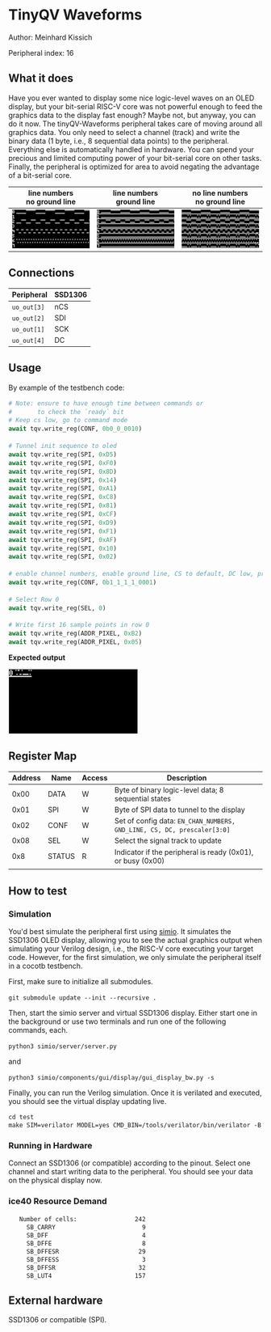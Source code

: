 <!---

This file is used to generate your project datasheet. Please fill in the information below and delete any unused
sections.

The peripheral index is the number TinyQV will use to select your peripheral.  You will pick a free
slot when raising the pull request against the main TinyQV repository, and can fill this in then.  You
also need to set this value as the PERIPHERAL_NUM in your test script.

You can also include images in this folder and reference them in the markdown. Each image must be less than
512 kb in size, and the combined size of all images must be less than 1 MB.
-->

# TinyQV Waveforms

Author: Meinhard Kissich

Peripheral index: 16

## What it does

Have you ever wanted to display some nice logic-level waves on an OLED display, but your bit-serial RISC-V core was not powerful enough to feed the graphics data to the display fast enough? Maybe not, but anyway, you can do it now. The tinyQV-Waveforms peripheral takes care of moving around all graphics data. You only need to select a channel (track) and write the binary data (1 byte, i.e., 8 sequential data points) to the peripheral. Everything else is automatically handled in hardware. You can spend your precious and limited computing power of your bit-serial core on other tasks. Finally, the peripheral is optimized for area to avoid negating the advantage of a bit-serial core.

| line numbers<br>no ground line | line numbers<br>ground line | no line numbers<br>no ground line |
| ------------------------------ | --------------------------- | --------------------------------- |
| ![](fig/demo1.png)             | ![](fig/demo2.png)          | ![](fig/demo3.png)                |


## Connections

| Peripheral  | SSD1306 |
| ----------- | ------- |
| `uo_out[3]` | nCS     |
| `uo_out[2]` | SDI     |
| `uo_out[1]` | SCK     |
| `uo_out[4]` | DC      |

## Usage

By example of the testbench code:

```Python
# Note: ensure to have enough time between commands or
#       to check the `ready` bit
# Keep cs low, go to command mode
await tqv.write_reg(CONF, 0b0_0_0010)

# Tunnel init sequence to oled
await tqv.write_reg(SPI, 0xD5)
await tqv.write_reg(SPI, 0xF0)
await tqv.write_reg(SPI, 0x8D)
await tqv.write_reg(SPI, 0x14)
await tqv.write_reg(SPI, 0xA1)
await tqv.write_reg(SPI, 0xC8)
await tqv.write_reg(SPI, 0x81)
await tqv.write_reg(SPI, 0xCF)
await tqv.write_reg(SPI, 0xD9)
await tqv.write_reg(SPI, 0xF1)
await tqv.write_reg(SPI, 0xAF)
await tqv.write_reg(SPI, 0x10)
await tqv.write_reg(SPI, 0x02)

# enable channel numbers, enable ground line, CS to default, DC low, prescaler
await tqv.write_reg(CONF, 0b1_1_1_1_0001)

# Select Row 0
await tqv.write_reg(SEL, 0)

# Write first 16 sample points in row 0
await tqv.write_reg(ADDR_PIXEL, 0xB2)
await tqv.write_reg(ADDR_PIXEL, 0x05)
```

**Expected output**

![](fig/example1.png)

## Register Map


| Address | Name   | Access | Description                                                          |
| ------- | ------ | ------ | -------------------------------------------------------------------- |
| 0x00    | DATA   | W      | Byte of binary logic-level data; 8 sequential states                 |
| 0x01    | SPI    | W      | Byte of SPI data to tunnel to the display                            |
| 0x02    | CONF   | W      | Set of config data: `EN_CHAN_NUMBERS, GND_LINE, CS, DC, prescaler[3:0]` |
| 0x08    | SEL    | W      | Select the signal track to update                                    |
| 0x8     | STATUS | R      | Indicator if the peripheral is ready (0x01), or busy (0x00)          |
|         |        |        |                                                                      |


## How to test

### Simulation

You'd best simulate the peripheral first using [simio](https://github.com/meiniKi/simio). It simulates the SSD1306 OLED display, allowing you to see the actual graphics output when simulating your Verilog design, i.e., the RISC-V core executing your target code. However, for the first simulation, we only simulate the peripheral itself in a cocotb testbench.

First, make sure to initialize all submodules.

`git submodule update --init --recursive .`

Then, start the simio server and virtual SSD1306 display. Either start one in the background or use two terminals and run one of the following commands, each.

`python3 simio/server/server.py`

and

`python3 simio/components/gui/display/gui_display_bw.py -s`

Finally, you can run the Verilog simulation. Once it is verilated and executed, you should see the virtual display updating live.

```shell
cd test
make SIM=verilator MODEL=yes CMD_BIN=/tools/verilator/bin/verilator -B
```

### Running in Hardware

Connect an SSD1306 (or compatible) according to the pinout. Select one channel and start writing data to the peripheral. You should see your data on the physical display now.

### ice40 Resource Demand

```
   Number of cells:                242
     SB_CARRY                        9
     SB_DFF                          4
     SB_DFFE                         8
     SB_DFFESR                      29
     SB_DFFESS                       3
     SB_DFFSR                       32
     SB_LUT4                       157
```

## External hardware

SSD1306 or compatible (SPI).
